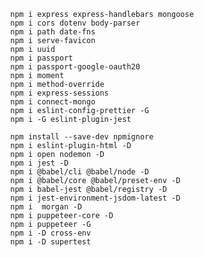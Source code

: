 <!--hw :::: Momma's Dress' ::::  -->


<!--? ::::  NPM INSTALLS  ::::  -->

<!--npm ::::  DEPENDENCIES  ::::  -->
            npm i express express-handlebars mongoose
            npm i cors dotenv body-parser
            npm i path date-fns
            npm i serve-favicon
            npm i uuid
            npm i passport
            npm i passport-google-oauth20
            npm i moment
            npm i method-override
            npm i express-sessions
            npm i connect-mongo
            npm i eslint-config-prettier -G
            npm i -G eslint-plugin-jest
            


<!--npm ::::  DEV__DEPENDENCIES  ::::  -->
            npm install --save-dev npmignore 
            npm i eslint-plugin-html -D            
            npm i open nodemon -D
            npm i jest -D
            npm i @babel/cli @babel/node -D
            npm i @babel/core @babel/preset-env -D
            npm i babel-jest @babel/registry -D
            npm i jest-environment-jsdom-latest -D
            npm i  morgan -D
            npm i puppeteer-core -D
            npm i puppeteer -G 
            npm i -D cross-env
            npm i -D supertest
<!--  -->